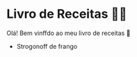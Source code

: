 # Livro de Receitas :man_cook:

Olá! Bem vinffdo ao meu livro de receitas :wave:

- Strogonoff de frango